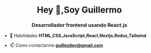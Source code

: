 <h1 align="center">Hey 👋,Soy Guillermo</h1>
<h3 align="center">Desarrollador frontend usando React.js</h3>

- 💬 Habilidades **HTML,CSS,JavaScript,React,Nextjs,Redux,Tailwind**

- 📫 Como contactarme **guillezdev@gmail.com**
